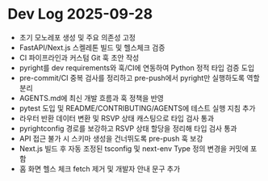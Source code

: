 # Dev Log 2025-09-28

- 초기 모노레포 생성 및 주요 의존성 고정
- FastAPI/Next.js 스켈레톤 빌드 및 헬스체크 검증
- CI 파이프라인과 커스텀 Git 훅 초안 작성
- pyright를 dev requirements와 훅/CI에 연동하여 Python 정적 타입 검증 도입
- pre-commit/CI 중복 검사를 정리하고 pre-push에서 pyright만 실행하도록 역할 분리
- AGENTS.md에 최신 개발 흐름과 훅 정책을 반영
- pytest 도입 및 README/CONTRIBUTING/AGENTS에 테스트 실행 지침 추가
- 라우터 반환 데이터 변환 및 RSVP 상태 캐스팅으로 타입 검사 통과
- pyrightconfig 경로를 보강하고 RSVP 상태 할당을 정리해 타입 검사 통과
- API 접근 불가 시 스키마 생성을 건너뛰도록 pre-push 훅 보강
- Next.js 빌드 후 자동 조정된 tsconfig 및 next-env Type 정의 변경을 커밋에 포함
- 홈 화면 헬스 체크 fetch 제거 및 개발자 안내 문구 추가

